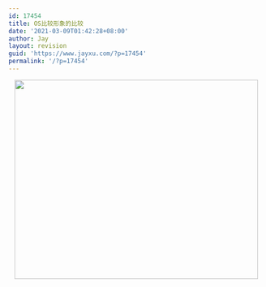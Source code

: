 ```yaml
---
id: 17454
title: OS比较形象的比较
date: '2021-03-09T01:42:28+08:00'
author: Jay
layout: revision
guid: 'https://www.jayxu.com/?p=17454'
permalink: '/?p=17454'
---
```


<p style="text-align: center;"><a href="http://jayxu.com/log/wp-content/uploads/2008/09/os.png"><img class="size-medium wp-image-733 aligncenter" title="os.png" src="http://jayxu.com/log/wp-content/uploads/2008/09/os.png" alt="" width="480" height="393" /></a></p>